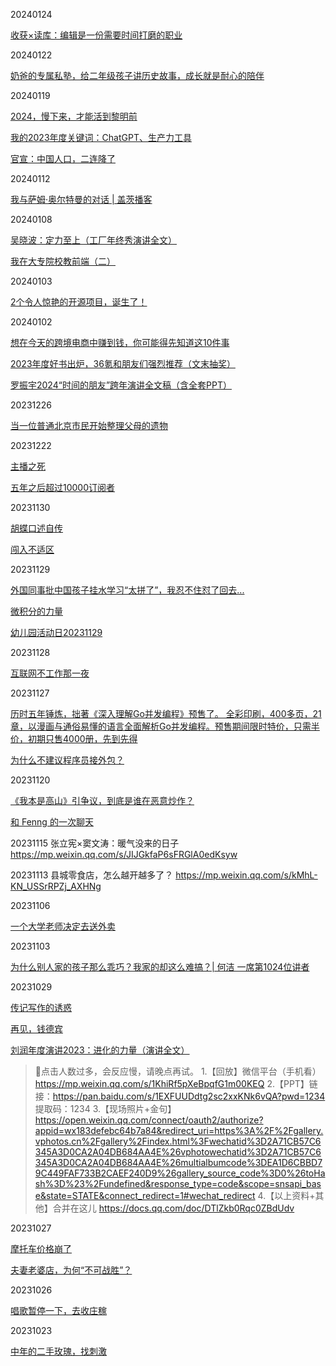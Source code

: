 20240124

[收获×读库：编辑是一份需要时间打磨的职业](https://mp.weixin.qq.com/s/15YiEQNdDh9vfltRKy7N1Q)

20240122

[奶爸的专属私塾，给二年级孩子讲历史故事，成长就是耐心的陪伴](https://www.ixigua.com/7326559597810942503?logTag=bde628df1ddca87134b2)



20240119

[2024，慢下来，才能活到黎明前](https://mp.weixin.qq.com/s/XbRAni5YONyXusyHd1YCxg)

[我的2023年度关键词：ChatGPT、生产力工具](https://www.cnblogs.com/jaycewu/p/17971913?utm_source=gold_browser_extension)

[官宣：中国人口，二连降了](https://mp.weixin.qq.com/s/6PCiyc3-XP3EM2J4509u_A)



20240112

[我与萨姆·奥尔特曼的对话 | 盖茨播客](https://mp.weixin.qq.com/s/UqfuCxhZ7cbpCh234Gob6w)



20240108

[吴晓波：定力至上（工厂年终秀演讲全文）](https://mp.weixin.qq.com/s/a-HdqMYvUeyDu8hIWAeNUQ)

[我在大专院校教前端（二）](https://juejin.cn/post/7312797734771408930)


20240103

[2个令人惊艳的开源项目，诞生了！](https://mp.weixin.qq.com/s/2iy6BfRtl5KRmQ8_dNcDLQ)

20240102

[想在今天的跨境电商中赚到钱，你可能得先知道这10件事](https://mp.weixin.qq.com/s/0IRc363McYBPM2zOQT3BJQ)

[2023年度好书出炉，36氪和朋友们强烈推荐（文末抽奖）](https://mp.weixin.qq.com/s/ZGA35qvFnlCQY9kVMgj5NQ)

[罗振宇2024“时间的朋友”跨年演讲全文稿（含全套PPT）](https://mp.weixin.qq.com/s/uR1eOQQtFFmAcorxGmb5aQ)



20231226

[当一位普通北京市民开始整理父母的遗物](https://mp.weixin.qq.com/s/oNEZ1_WfAhws5nAge0_kdg)

20231222

[主播之死](https://mp.weixin.qq.com/s/JGDGo8q4rIdzNhvaRtZxAA)

[五年之后超过10000订阅者](https://www.cnblogs.com/37Y37/p/17913184.html?utm_source=gold_browser_extension) 



20231130

[胡蝶口述自传](https://book.douban.com/subject/35716949/)

[闯入不适区](https://book.douban.com/subject/35720210/)

20231129

[外国同事批中国孩子挂水学习“太拼了”，我忍不住怼了回去...](https://mp.weixin.qq.com/s/-AJd6_s-P70hWd4XsXILsw)

[微积分的力量](https://book.douban.com/subject/35292688/) 

[幼儿园活动日20231129](http://postadmin.jinrigaoling.com/portal/article/index.html?id=300)

20231128

[互联网不工作那一夜](https://mp.weixin.qq.com/s/eiBA7rtlA8Z9w0eUmqcFSA)


20231127

[历时五年锤炼，拙著《深入理解Go并发编程》预售了。 全彩印刷，400多页，21章，以漫画与通俗易懂的语言全面解析Go并发编程。预售期间限时特价，只需半价，初期只售4000册，先到先得](https://item.jd.com/14283252.html)



[为什么不建议程序员接外包？](https://mp.weixin.qq.com/s/1RZExIPsuJvRvWt85ikNaQ)



20231120

[《我本是高山》引争议，到底是谁在恶意炒作？](https://mp.weixin.qq.com/s/TuRLE_rlxctRW37ZlQPV0Q)


[和 Fenng 的一次聊天](https://mp.weixin.qq.com/s/sMr7VZLE5DsPcxYT4yOzpw)

20231115
张立宪×窦文涛：暖气没来的日子
https://mp.weixin.qq.com/s/JIJGkfaP6sFRGlA0edKsyw

20231113
县城零食店，怎么越开越多了？
https://mp.weixin.qq.com/s/kMhL-KN_USSrRPZj_AXHNg

20231106

[一个大学老师决定去送外卖](https://mp.weixin.qq.com/s/cSL-Inf0QDKOPJd4yzkAGw)


20231103

[为什么别人家的孩子那么乖巧？我家的却这么难搞？| 何洁 一席第1024位讲者](https://mp.weixin.qq.com/s/w7ZbaHDyoRl7CAmRIfUYKw)

20231029

[传记写作的诱惑](https://mp.weixin.qq.com/s/--hhIH1_kNdz3Q6jHhF3yQ)

[再见，钱德宾](https://mp.weixin.qq.com/s/fkEloU7KxMMnYrzCVbZ6Ig)

[刘润年度演讲2023：进化的力量（演讲全文）](https://mp.weixin.qq.com/s/Pp4azSKcPM1BCsPwsEgjqA)

> 📣点击人数过多，会反应慢，请晚点再试。
> 1.【回放】微信平台（手机看） https://mp.weixin.qq.com/s/1KhiRf5pXeBpqfG1m00KEQ 
> 2.【PPT】链接：https://pan.baidu.com/s/1EXFUUDdtg2sc2xxKNk6vQA?pwd=1234 
> 提取码：1234
> 3.【现场照片+金句】https://open.weixin.qq.com/connect/oauth2/authorize?appid=wx183defebc64b7a84&redirect_uri=https%3A%2F%2Fgallery.vphotos.cn%2Fgallery%2Findex.html%3Fwechatid%3D2A71CB57C6345A3D0CA2A04DB684AA4E%26vphotowechatid%3D2A71CB57C6345A3D0CA2A04DB684AA4E%26multialbumcode%3DEA1D6CBBD79C449FAF733B2CAEF240D9%26gallery_source_code%3D0%26toHash%3D%23%2Fundefined&response_type=code&scope=snsapi_base&state=STATE&connect_redirect=1#wechat_redirect
> 4.【以上资料+其他】合并在这儿 https://docs.qq.com/doc/DTlZkb0Rqc0ZBdUdv







20231027

[摩托车价格崩了](https://mp.weixin.qq.com/s/NtjmLbPqFFhuIqRhG9D5Pw)

[夫妻老婆店，为何“不可战胜”？](https://mp.weixin.qq.com/s/ypvaxQp8JilF-r6OgaVMsA)

20231026

[唱歌暂停一下，去收庄稼](https://mp.weixin.qq.com/s/coJhMylrISI-_PoTmTgyyQ)



20231023

[中年的二手玫瑰，找刺激](https://mp.weixin.qq.com/s/DJpfL4hgQhafDV8QeaUHnw)